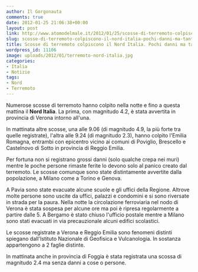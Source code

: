 ```yaml
---
author: Il Gorgonauta
comments: true
date: 2012-01-25 21:06:38+00:00
layout: post
link: http://www.atomodelmale.it/2012/01/25/scosse-di-terremoto-colpiscono-il-nord-italia-pochi-danni-ma-tanta-paura/
slug: scosse-di-terremoto-colpiscono-il-nord-italia-pochi-danni-ma-tanta-paura
title: Scosse di terremoto colpiscono il Nord Italia. Pochi danni ma tanta paura.
wordpress_id: 11106
image: uploads/2012/01/terremoto-nord-italia.jpg
categories:
- Italia
- Notizie
tags:
- Nord
- Terremoto
---
```



Numerose scosse di terremoto hanno colpito nella notte e fino a questa mattina il **Nord Italia**. La prima, con magnitudo 4.2, è stata avvertita in provincia di Verona intorno all'una.

In mattinata altre scosse, una alle 9.06 (di magnitudo 4.9, la più forte tra quelle registrate), l'altra alle 9.24 (di magnitudo 2.3), hanno colpito l'Emilia Romagna, entrambi con epicentro vicino ai comuni di Poviglio, Brescello e Castelnovo di Sotto in provincia di Reggio Emilia.

Per fortuna non si registrano grossi danni (solo qualche crepa nei muri) mentre le poche persone rimaste ferite lo devono solo al panico creato dal terremoto. Le scosse comunque sono state distintamente avvertite dalla popolazione, a Milano come a Torino e Genova.

A Pavia sono state evacuate alcune scuole e gli uffici della Regione. Altrove molte persone sono uscite da uffici, palazzi e condomini e si sono riversate in strada per la paura. Nella notte la circolazione ferroviaria nel nodo di Verona è stata sospesa per alcune ore ma poi è ripresa regolarmente a partire dalle 5. A Bergamo è stato chiuso l'ufficio postale mentre a Milano sono stati evacuati in via precauzionale alcuni edifici scolastici.

Le scosse registrate a Verona e Reggio Emilia sono fenomeni distinti spiegano dall'Istituto Nazionale di Geofisica e Vulcanologia. In sostanza appartengono a 2 faglie distinte.

In mattinata anche in provincia di Foggia è stata registrata una scossa di magnitudo 2.4 ma senza danni a cose o persone.

